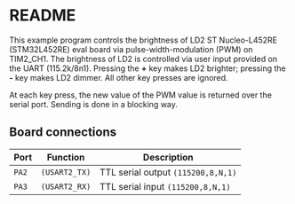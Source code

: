 # README

This example program controls the brightness of LD2
ST Nucleo-L452RE (STM32L452RE) eval board via
pulse-width-modulation (PWM) on TIM2_CH1.
The brightness of LD2 is controlled via
user input provided on the UART (115.2k/8n1).
Pressing the **+** key makes LD2 brighter;
pressing the **-** key makes LD2 dimmer.
All other key presses are ignored.

At each key press, the new value of the PWM
value is returned over the serial port.
Sending is done in a blocking way.

## Board connections

| Port  | Function      | Description                        |
| ----- | ------------- | ---------------------------------- |
| `PA2` | `(USART2_TX)` | TTL serial output `(115200,8,N,1)` |
| `PA3` | `(USART2_RX)` | TTL serial input `(115200,8,N,1)`  |
